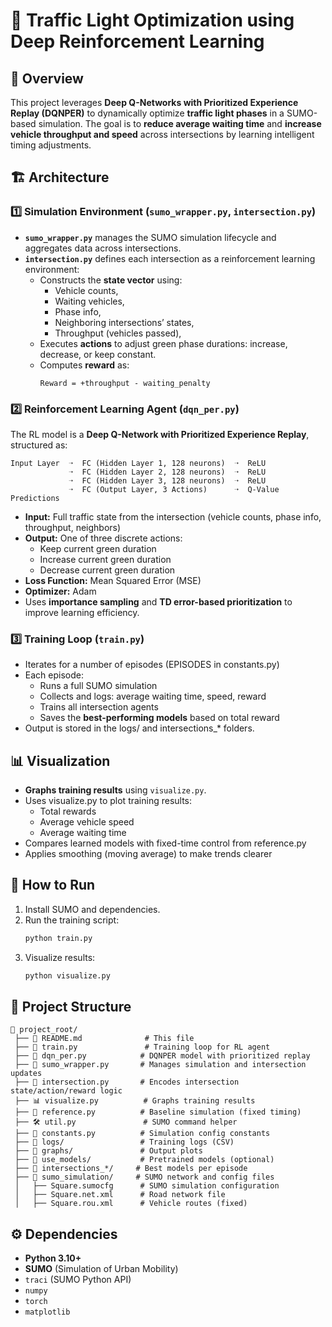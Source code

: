 # 🚦 Traffic Light Optimization using Deep Reinforcement Learning

## 📌 Overview  
This project leverages **Deep Q-Networks with Prioritized Experience Replay (DQNPER)** to dynamically optimize **traffic light phases** in a SUMO-based simulation. The goal is to **reduce average waiting time** and **increase vehicle throughput and speed** across intersections by learning intelligent timing adjustments.

## 🏗️ Architecture  

### **1️⃣ Simulation Environment (`sumo_wrapper.py`, `intersection.py`)**
- **`sumo_wrapper.py`** manages the SUMO simulation lifecycle and aggregates data across intersections.
- **`intersection.py`** defines each intersection as a reinforcement learning environment:
  - Constructs the **state vector** using:
    - Vehicle counts,
    - Waiting vehicles,
    - Phase info,
    - Neighboring intersections’ states,
    - Throughput (vehicles passed),
  - Executes **actions** to adjust green phase durations: increase, decrease, or keep constant.
  - Computes **reward** as:  
    ```
    Reward = +throughput - waiting_penalty
    ```

### **2️⃣ Reinforcement Learning Agent (`dqn_per.py`)**
The RL model is a **Deep Q-Network with Prioritized Experience Replay**, structured as:
```plaintext
Input Layer  ➝  FC (Hidden Layer 1, 128 neurons)  ➝  ReLU
             ➝  FC (Hidden Layer 2, 128 neurons)  ➝  ReLU
             ➝  FC (Hidden Layer 3, 128 neurons)  ➝  ReLU
             ➝  FC (Output Layer, 3 Actions)      ➝  Q-Value Predictions
```
- **Input:** Full traffic state from the intersection (vehicle counts, phase info, throughput, neighbors)
- **Output:** One of three discrete actions:
  - Keep current green duration
  - Increase current green duration
  - Decrease current green duration
- **Loss Function:** Mean Squared Error (MSE)
- **Optimizer:** Adam
- Uses **importance sampling** and **TD error-based prioritization** to improve learning efficiency.

### **3️⃣ Training Loop (`train.py`)**
- Iterates for a number of episodes (EPISODES in constants.py)
- Each episode:
  - Runs a full SUMO simulation 
  - Collects and logs: average waiting time, speed, reward 
  - Trains all intersection agents 
  - Saves the **best-performing models** based on total reward 
- Output is stored in the logs/ and intersections_* folders.

## 📊 Visualization
- **Graphs training results** using `visualize.py`.
- Uses visualize.py to plot training results:
  - Total rewards 
  - Average vehicle speed 
  - Average waiting time 
- Compares learned models with fixed-time control from reference.py 
- Applies smoothing (moving average) to make trends clearer

## 🚀 How to Run
1. Install SUMO and dependencies.
2. Run the training script:
   ```sh
   python train.py
   ```
3. Visualize results:
   ```sh
   python visualize.py
   ```

## 📁 Project Structure
```plaintext
📂 project_root/
 ├── 📜 README.md              # This file
 ├── 🧠 train.py               # Training loop for RL agent
 ├── 🤖 dqn_per.py            # DQNPER model with prioritized replay
 ├── 🚦 sumo_wrapper.py       # Manages simulation and intersection updates
 ├── 🧩 intersection.py       # Encodes intersection state/action/reward logic
 ├── 📊 visualize.py          # Graphs training results
 ├── 🧪 reference.py          # Baseline simulation (fixed timing)
 ├── 🛠️ util.py               # SUMO command helper
 ├── 📜 constants.py          # Simulation config constants
 ├── 📂 logs/                 # Training logs (CSV)
 ├── 📂 graphs/               # Output plots
 ├── 📂 use_models/           # Pretrained models (optional)
 ├── 📂 intersections_*/     # Best models per episode
 ├── 📂 sumo_simulation/     # SUMO network and config files
 │   ├── Square.sumocfg      # SUMO simulation configuration
 │   ├── Square.net.xml      # Road network file
 │   ├── Square.rou.xml      # Vehicle routes (fixed)
```

## ⚙️ Dependencies
- **Python 3.10+**
- **SUMO** (Simulation of Urban Mobility)
- `traci` (SUMO Python API)
- `numpy`
- `torch`
- `matplotlib`

